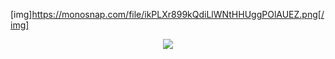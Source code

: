 
[img]https://monosnap.com/file/ikPLXr899kQdiLlWNtHHUggPOlAUEZ.png[/img]


<p align="center">
    <a href="http://i.imgur.com/ZN13eaf.gif">
        <img src="https://media.giphy.com/media/3oeHLvSB1nLEsa2xos/giphy.gif">
    </a>
</p>
